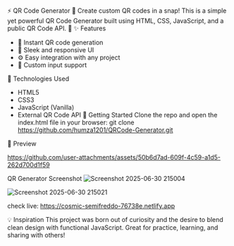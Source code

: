 
⚡ QR Code Generator 🔳
Create custom QR codes in a snap! This is a simple yet powerful QR Code Generator built using HTML, CSS, JavaScript, and a public QR Code API. 🚀
✨ Features
- 🔐 Instant QR code generation
- 🎨 Sleek and responsive UI
- ⚙️ Easy integration with any project
- 🧾 Custom input support

  
🔧 Technologies Used
- HTML5
- CSS3
- JavaScript (Vanilla)
- External QR Code API
🚀 Getting Started
Clone the repo and open the index.html file in your browser:
git clone https://github.com/humza1201/QRCode-Generator.git


📸 Preview


https://github.com/user-attachments/assets/50b6d7ad-609f-4c59-a1d5-262d700d1f59

QR Generator Screenshot
![Screenshot 2025-06-30 215004](https://github.com/user-attachments/assets/beeae6ed-47b8-4050-a87d-77650d9e1731)

![Screenshot 2025-06-30 215021](https://github.com/user-attachments/assets/cdb15eda-9329-41d6-8a5a-2efafc4c0fa5)


check live: 
https://cosmic-semifreddo-76738e.netlify.app




💡 Inspiration
This project was born out of curiosity and the desire to blend clean design with functional JavaScript. Great for practice, learning, and sharing with others!
